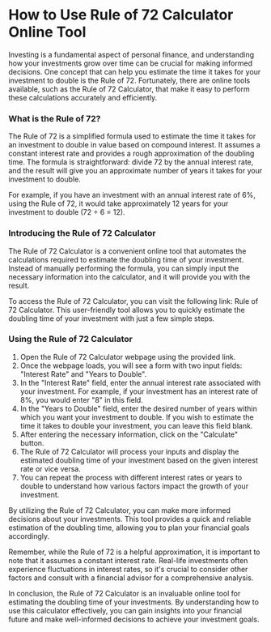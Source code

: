 How to Use Rule of 72 Calculator Online Tool
============================================

Investing is a fundamental aspect of personal finance, and understanding how your investments grow over time can be crucial for making informed decisions. One concept that can help you estimate the time it takes for your investment to double is the Rule of 72. Fortunately, there are online tools available, such as the Rule of 72 Calculator, that make it easy to perform these calculations accurately and efficiently.

### What is the Rule of 72?

The Rule of 72 is a simplified formula used to estimate the time it takes for an investment to double in value based on compound interest. It assumes a constant interest rate and provides a rough approximation of the doubling time. The formula is straightforward: divide 72 by the annual interest rate, and the result will give you an approximate number of years it takes for your investment to double.

For example, if you have an investment with an annual interest rate of 6%, using the Rule of 72, it would take approximately 12 years for your investment to double (72 ÷ 6 = 12).

### Introducing the Rule of 72 Calculator

The Rule of 72 Calculator is a convenient online tool that automates the calculations required to estimate the doubling time of your investment. Instead of manually performing the formula, you can simply input the necessary information into the calculator, and it will provide you with the result.

To access the Rule of 72 Calculator, you can visit the following link: Rule of 72 Calculator. This user-friendly tool allows you to quickly estimate the doubling time of your investment with just a few simple steps.

### Using the Rule of 72 Calculator

1. Open the Rule of 72 Calculator webpage using the provided link.
2. Once the webpage loads, you will see a form with two input fields: "Interest Rate" and "Years to Double".
3. In the "Interest Rate" field, enter the annual interest rate associated with your investment. For example, if your investment has an interest rate of 8%, you would enter "8" in this field.
4. In the "Years to Double" field, enter the desired number of years within which you want your investment to double. If you wish to estimate the time it takes to double your investment, you can leave this field blank.
5. After entering the necessary information, click on the "Calculate" button.
6. The Rule of 72 Calculator will process your inputs and display the estimated doubling time of your investment based on the given interest rate or vice versa.
7. You can repeat the process with different interest rates or years to double to understand how various factors impact the growth of your investment.

By utilizing the Rule of 72 Calculator, you can make more informed decisions about your investments. This tool provides a quick and reliable estimation of the doubling time, allowing you to plan your financial goals accordingly.

Remember, while the Rule of 72 is a helpful approximation, it is important to note that it assumes a constant interest rate. Real-life investments often experience fluctuations in interest rates, so it's crucial to consider other factors and consult with a financial advisor for a comprehensive analysis.

In conclusion, the Rule of 72 Calculator is an invaluable online tool for estimating the doubling time of your investments. By understanding how to use this calculator effectively, you can gain insights into your financial future and make well-informed decisions to achieve your investment goals.